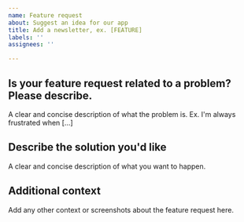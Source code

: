 ```yaml
---
name: Feature request
about: Suggest an idea for our app
title: Add a newsletter, ex. [FEATURE]
labels: ''
assignees: ''

---
```


Is your feature request related to a problem? Please describe.
-------------------------------------
A clear and concise description of what the problem is. Ex. I'm always frustrated when [...]

Describe the solution you'd like
-------------------------------------
A clear and concise description of what you want to happen.

Additional context
--------------------------------
Add any other context or screenshots about the feature request here.
